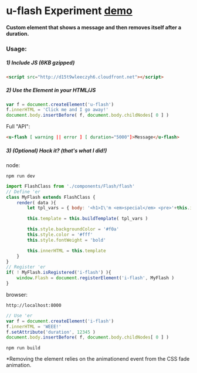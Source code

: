 # u-flash Experiment [demo](http://s3-us-west-1.amazonaws.com/base-dev.com/flash/index.html)
#### Custom element that shows a message and then removes itself after a duration.

### Usage:
##### 1) Include JS (6KB gzipped)
```html 
<script src="http://d15t9wleeczyh6.cloudfront.net"></script>
```

##### 2) Use the Element in your HTML/JS
```javascript
var f = document.createElement('u-flash')
f.innerHTML = 'Click me and I go away!'
document.body.insertBefore( f, document.body.childNodes[ 0 ] )
```
Full "API": 
```html
<u-flash [ warning || error ] [ duration="5000"]>Message</u-flash>
```

##### 3) (Optional) Hack it? (that's what I did!)
node: 
```
npm run dev
```
```javascript
import FlashClass from './components/Flash/flash'
// Define 'er
class MyFlash extends FlashClass {
    render( data ){
		let tpl_vars = { body: '<h1>I\'m <em>special</em> <pre>'+this.innerHTML+'!!</pre></h1>' }

		this.template = this.buildTemplate( tpl_vars )

		this.style.backgroundColor = '#f0a'
		this.style.color = '#fff'
		this.style.fontWeight = 'bold'

    	this.innerHTML = this.template
    }
}
// Register 'er
if( ! MyFlash.isRegistered('i-flash') ){
	window.Flash = document.registerElement('i-flash', MyFlash )
}
```
browser:
``` 
http://localhost:8000
```
```javascript
// Use 'er
var f = document.createElement('i-flash')
f.innerHTML = 'WEEE!'
f.setAttribute('duration', 12345 )
document.body.insertBefore( f, document.body.childNodes[ 0 ] )
```
``` 
npm run build
```
*Removing the element relies on the animationend event from the CSS fade animation.
